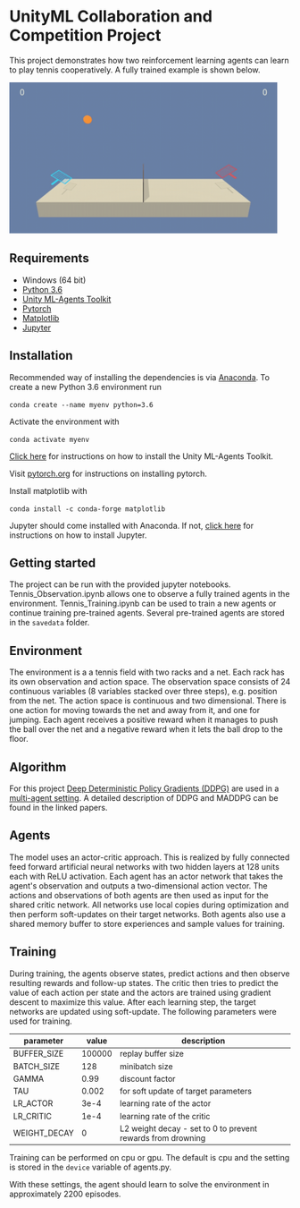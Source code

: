 # UnityML Collaboration and Competition Project

This project demonstrates how two reinforcement learning agents can learn to play tennis cooperatively. A fully trained example is shown below.

<img src="https://github.com/fd17/UnityML-Collaboration-Competition/blob/master/trained_example.gif" width="480" height="270" />


## Requirements

* Windows (64 bit)
* [Python 3.6](https://www.python.org/downloads/release/python-366/)
* [Unity ML-Agents Toolkit](https://www.python.org/downloads/release/python-366/)
* [Pytorch](https://pytorch.org/)
* [Matplotlib](https://matplotlib.org/) 
* [Jupyter](http://jupyter.org/) 

## Installation
Recommended way of installing the dependencies is via [Anaconda](https://www.anaconda.com/download/). To create a new Python 3.6 environment run

`conda create --name myenv python=3.6`

Activate the environment with

`conda activate myenv`

[Click here](https://github.com/Unity-Technologies/ml-agents/blob/master/docs/Installation.md) for instructions on how to install the Unity ML-Agents Toolkit.

Visit [pytorch.org](https://pytorch.org/) for instructions on installing pytorch.

Install matplotlib with

`conda install -c conda-forge matplotlib`

Jupyter should come installed with Anaconda. If not, [click here](http://jupyter.org/install) for instructions on how to install Jupyter.


## Getting started
The project can be run with the provided jupyter notebooks. Tennis_Observation.ipynb allows one to observe a fully trained agents in the environment. Tennis_Training.ipynb can be used to train a new agents or continue training pre-trained agents. Several pre-trained agents are stored in the `savedata` folder. 

## Environment
The environment is a a tennis field with two racks and a net. Each rack has its own observation and action space. The observation space consists of 24 continuous variables (8 variables stacked over three steps), e.g. position from the net. The action space is continuous and two dimensional. There is one action for moving towards the net and away from it, and one for jumping. Each agent receives a positive reward when it manages to push the ball over the net and a negative reward when it lets the ball drop to the floor.

## Algorithm
For this project [Deep Deterministic Policy Gradients (DDPG)](https://arxiv.org/abs/1509.02971) are used in a [multi-agent setting](https://papers.nips.cc/paper/7217-multi-agent-actor-critic-for-mixed-cooperative-competitive-environments.pdf). A detailed description of DDPG and MADDPG can be found in the linked papers.

## Agents
The model uses an actor-critic approach. This is realized by fully connected feed forward artificial neural networks with two hidden layers at 128 units each with ReLU activation. Each agent has an actor network that takes the agent's observation and outputs a two-dimensional action vector. The actions and observations of both agents are then used as input for the shared critic network. All networks use local copies during optimization and then perform soft-updates on their target networks. Both agents also use a shared memory buffer to store experiences and sample values for training.

## Training
During training, the agents observe states, predict actions and then observe resulting rewards and follow-up states. The critic then tries to predict the value of each action per state and the actors are trained using gradient descent to maximize this value. After each learning step, the target networks are updated using soft-update. The following parameters were used for training.

| parameter   | value    |  description |
|---------|---------------|-------------|
|BUFFER_SIZE| 100000| replay buffer size |
BATCH_SIZE | 128        | minibatch size|
GAMMA | 0.99            | discount factor|
TAU | 0.002              | for soft update of target parameters |
LR_ACTOR | 3e-4         | learning rate of the actor |
LR_CRITIC | 1e-4        | learning rate of the critic|
WEIGHT_DECAY | 0        | L2 weight decay - set to 0 to prevent rewards from drowning |

Training can be performed on cpu or gpu. The default is cpu and the setting is stored in the `device` variable of agents.py.

With these settings, the agent should learn to solve the environment 
in approximately 2200 episodes.


